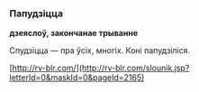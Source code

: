 ### Папудзіцца
**дзеяслоў, закончанае трыванне**

Спудзіцца — пра ўсіх, многіх. Коні папудзіліся.

<a rel="author">[http://rv-blr.com/](http://rv-blr.com/slounik.jsp?letterId=0&maskId=0&pageId=2165)</a>
